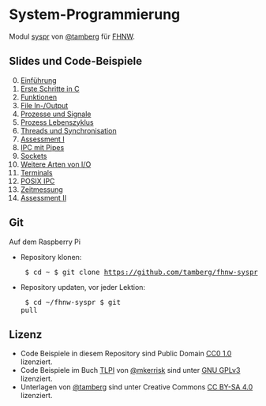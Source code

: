 # System-Programmierung
Modul [syspr]( https://www.fhnw.ch/de/studium/module/6008081) von [@tamberg](https://twitter.com/tamberg) für [FHNW](https://www.fhnw.ch/).

## Slides und Code-Beispiele

0. [Einführung](00/README.md)
1. [Erste Schritte in C](01/README.md)
2. [Funktionen](02/README.md)
3. [File In-/Output](03/README.md)
4. [Prozesse und Signale](04/README.md)
5. [Prozess Lebenszyklus](05/README.md)
6. [Threads und Synchronisation](06/README.md)
7. [Assessment I](07/README.md)
8. [IPC mit Pipes](08/README.md)
9. [Sockets](09/README.md)
10. [Weitere Arten von I/O](10/README.md)
11. [Terminals](11/README.md)
12. [POSIX IPC](12/README.md)
13. [Zeitmessung](13/README.md)
14. [Assessment II](14/README.md)

## Git
Auf dem Raspberry Pi

* Repository klonen:<pre>
    $ cd ~
    $ git clone https://github.com/tamberg/fhnw-syspr</pre>
* Repository updaten, vor jeder Lektion:<pre>
    $ cd ~/fhnw-syspr
    $ git pull</pre>

## Lizenz

* Code Beispiele in diesem Repository sind Public Domain [CC0 1.0](https://creativecommons.org/publicdomain/zero/1.0/) lizenziert.
* Code Beispiele im Buch [TLPI](http://www.man7.org/tlpi/) von [@mkerrisk](https://twitter.com/mkerrisk) sind unter [GNU GPLv3](https://choosealicense.com/licenses/gpl-3.0/) lizenziert.
* Unterlagen von [@tamberg](https://twitter.com/tamberg) sind unter Creative Commons [CC BY-SA 4.0](https://creativecommons.org/licenses/by-sa/4.0/) lizenziert.
